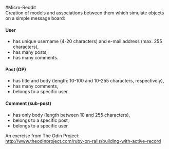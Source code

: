 #Micro-Reddit  
Creation of models and associations between them which simulate objects on a simple message board:  
  
#### User  
 - has unique username (4-20 characters) and e-mail address (max. 255 characters),  
 - has many posts,  
 - has many comments.  
  
#### Post (OP)
 - has title and body (length: 10-100 and 10-255 characters, respectively),  
 - has many comments,  
 - belongs to a specific user.  
  
#### Comment (sub-post)  
 - has only body (length between 10 and 255 characters),  
 - belongs to a specific post,  
 - belongs to a specific user.  
  
An exercise from The Odin Project:  
http://www.theodinproject.com/ruby-on-rails/building-with-active-record  
  
